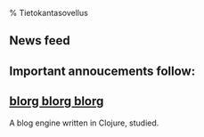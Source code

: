 % Tietokantasovellus

## News feed

Important annoucements follow:
-

## [blorg blorg blorg]

A blog engine written in Clojure, studied.

[blorg blorg blorg]: blorg.html
